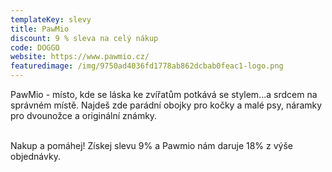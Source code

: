 ```yaml
---
templateKey: slevy
title: PawMio
discount: 9 % sleva na celý nákup
code: DOGGO
website: https://www.pawmio.cz/
featuredimage: /img/9750ad4036fd1778ab862dcbab0feac1-logo.png
---
```

P﻿awMio - místo, kde se láska ke zvířatům potkává se stylem...a srdcem na správném místě. Najdeš zde parádní obojky pro kočky a malé psy, náramky pro dvounožce a originální známky. 

\
N﻿akup a pomáhej! Získej slevu 9% a Pawmio nám daruje 18% z výše objednávky.